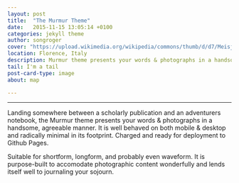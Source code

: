 ```yaml
---
layout: post
title:  "The Murmur Theme"
date:   2015-11-15 13:05:14 +0100
categories: jekyll theme
author: songroger
cover: "https://upload.wikimedia.org/wikipedia/commons/thumb/d/d7/Meisje_met_de_parel.jpg/600px-Meisje_met_de_parel.jpg"
location: Florence, Italy
description: Murmur theme presents your words & photographs in a handsome, agreeable manner.
tail: I'm a tail
post-card-type: image
about: map

---
```

---
Landing somewhere between a scholarly publication and an adventurers notebook, the Murmur theme presents your words & photographs in a handsome, agreeable manner. It is well behaved on both mobile & desktop and radically minimal in its footprint. Charged and ready for deployment to Github Pages.

Suitable for shortform, longform, and probably even waveform. It is purpose-built to accomodate photographic content wonderfully and lends itself well to journaling your sojourn.

